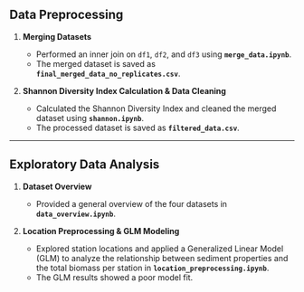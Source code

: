 ## Data Preprocessing

1. **Merging Datasets**  
   - Performed an inner join on `df1`, `df2`, and `df3` using **`merge_data.ipynb`**.  
   - The merged dataset is saved as **`final_merged_data_no_replicates.csv`**.

2. **Shannon Diversity Index Calculation & Data Cleaning**  
   - Calculated the Shannon Diversity Index and cleaned the merged dataset using **`shannon.ipynb`**.  
   - The processed dataset is saved as **`filtered_data.csv`**.

---

## Exploratory Data Analysis

1. **Dataset Overview**  
   - Provided a general overview of the four datasets in **`data_overview.ipynb`**.

2. **Location Preprocessing & GLM Modeling**  
   - Explored station locations and applied a Generalized Linear Model (GLM) to analyze the relationship between sediment properties and the total biomass per station in **`location_preprocessing.ipynb`**.  
   - The GLM results showed a poor model fit.
